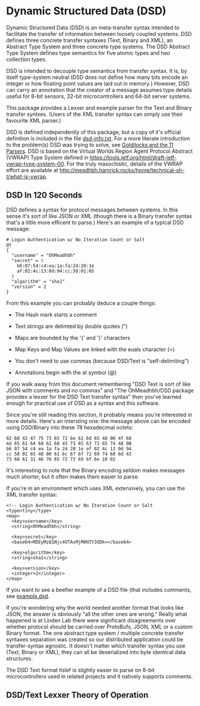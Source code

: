 # Dynamic Structured Data (DSD)

Dynamic Structured Data (DSD) is an meta-transfer syntax intended to
facilitate the transfer of information between loosely coupled
systems. DSD defines three concrete transfer syntaxes (Text, Binary
and XML), an Abstract Type System and three concrete type systems. The
DSD Abstract Type System defines type semantics for five atomic types
and two collection types.

DSD is intended to decouple type semantics from transfer syntax. It
is, by itself type-system neutral (DSD does not define how many bits
encode an integer or how floating point values are laid out in
memory.) However, DSD can carry an annotation that the creator of a
message assumes type details useful for 8-bit sensors, 32-bit
microcontrollers and 64-bit server systems.

This package provides a Lexxer and example parser for the Text and
Binary transfer syntxes. (Users of the XML transfer syntax can simply
use their favourite XML parser.)

DSD is defined independently of this package, but a copy of it's
official definition is included in the file
[dsd-info.txt](dsd-info.txt). For a more literate introduction to the
problem(s) DSD was trying to solve, see [Goldilocks and the 11
Parsers](goldilocks.txt). DSD is based on the Virtual Worlds Region
Agent Protocol Abstract (VWRAP) Type System defined in
https://tools.ietf.org/html/draft-ietf-vwrap-type-system-00. For the
truly masochistic, details of the VWRAP effort are available at
http://meadhbh.hamrick.rocks/home/technical-sh-t/what-is-vwrap.

## DSD In 120 Seconds

DSD defines a syntax for protocol messages between systems. In this
sense it's sort of like JSON or XML (though there is a Binary transfer
syntax that's a little more efficent to parse.) Here's an example of a
typical DSD message:

    # Login Authentication w/ No Iteration Count or Salt
    @t
    {
      "username" = "OhMeadhbh"
      "secret" = (
        b6:07:54:c4:ea:1a:fa:24:20:1e
        af:02:4c:13:0d:94:cc:58:01:65
      )
      "algorithm" = "sha1"
      "version" = 2
    }

From this example you can probably deduce a couple things:

* The Hash mark starts a comment

* Text strings are delimted by double quotes (")

* Maps are bounded by the '{' and '}' characters

* Map Keys and Map Values are linked with the euals character (=)

* You don't need to use commas (because DSD/Text is "self-delimiting")

* Annotations begin with the at symbol (@)

If you walk away from this document remembering "DSD Text is sort of
like JSON with comments and no commas" and "The OhMeadhbh/DSD package
provides a lexxer for the DSD Text transfer syntax" then you've
learned enough for practical use of DSD as a syntax and this
software.

Since you're still reading this section, it probably means you're
interested in more details. Here's an intersting one: the message
above can be encoded using DSD/Binary into these 78 hexadecimal
octets:

    02 68 42 47 75 73 65 72 6e 61 6d 65 48 00 4f 68
    4d 65 61 64 68 62 68 45 73 65 63 72 65 74 48 0B
    b6 07 54 c4 ea 1a fa 24 20 1e af 02 4c 13 0d 94
    cc 58 01 65 48 00 61 6c 67 6f 72 69 74 68 6d 43
    73 68 61 31 46 76 65 72 73 69 6f 6e 10 02

It's interesting to note that the Binary encoding seldom makes
messages much shorter, but it often makes them easier to parse.

If you're in an environment which uses XML extensively, you can use
the XML transfer syntax:

    <!-- Login Authentication w/ No Iteration Count or Salt
    <type>tiny</type>
    <map>
      <key>username</key>
      <string>OhMeadhbh</string>

      <key>secret</key>
      <base64>MDEyMzQ1Njc4OTAxMjM0NTY3ODk=</base64>

      <key>algorithm</key>
      <string>sha1</string>

      <key>version</key>
      <integer>2</integer>
    </map>

If you want to see a beefier example of a DSD file (that includes
comments, see [example.dsd](example.dsd).

If you're wondering why the world needed another format that looks
like JSON, the answer is obviously "all the other ones are wrong."
Really what happened is at Linden Lab there were significant
disagreements over whether protocol should be carried over ProtoBufs,
JSON, XML or a custom Binary format. The one abstract type system /
multiple concrete transfer syntaxes separation was created so our
distributed application could be transfer-syntax agnostic. It doesn't
matter which transfer syntax you use (Text, Binary or XML), they can
all be deserialized into byte identical data structures.

The DSD Text format itslef is slightly easier to parse on 8-bit
microcontrollers used in related projects and it natively supports
comments.



## DSD/Text Lexxer Theory of Operation

